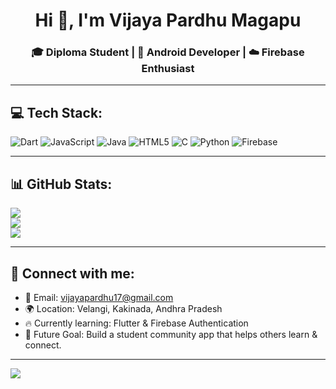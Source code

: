 <h1 align="center">Hi 👋, I'm Vijaya Pardhu Magapu</h1>
<h3 align="center">🎓 Diploma Student | 📱 Android Developer | ☁️ Firebase Enthusiast</h3>

---

## 💻 Tech Stack:
![Dart](https://img.shields.io/badge/dart-%230175C2.svg?style=for-the-badge&logo=dart&logoColor=white)
![JavaScript](https://img.shields.io/badge/javascript-%23323330.svg?style=for-the-badge&logo=javascript&logoColor=%23F7DF1E)
![Java](https://img.shields.io/badge/java-%23ED8B00.svg?style=for-the-badge&logo=openjdk&logoColor=white)
![HTML5](https://img.shields.io/badge/html5-%23E34F26.svg?style=for-the-badge&logo=html5&logoColor=white)
![C](https://img.shields.io/badge/c-%2300599C.svg?style=for-the-badge&logo=c&logoColor=white)
![Python](https://img.shields.io/badge/python-3670A0?style=for-the-badge&logo=python&logoColor=ffdd54)
![Firebase](https://img.shields.io/badge/firebase-%23039BE5.svg?style=for-the-badge&logo=firebase)

---

## 📊 GitHub Stats:
![](https://github-readme-stats.vercel.app/api?username=Vijayapardhu&theme=radical&hide_border=false&include_all_commits=false&count_private=false)<br/>
![](https://streak-stats.demolab.com?user=Vijayapardhu&theme=radical&hide_border=false)<br/>
![](https://github-readme-stats.vercel.app/api/top-langs/?username=Vijayapardhu&theme=radical&hide_border=false&include_all_commits=false&count_private=false&layout=compact)

---

## 🔗 Connect with me:
- 📧 Email: vijayapardhu17@gmail.com  
- 🌍 Location: Velangi, Kakinada, Andhra Pradesh  
- 🔥 Currently learning: Flutter & Firebase Authentication  
- 🚀 Future Goal: Build a student community app that helps others learn & connect.

---

[![](https://visitcount.itsvg.in/api?id=Vijayapardhu&icon=0&color=0)](https://visitcount.itsvg.in)

<!-- Proudly created with GPRM ( https://gprm.itsvg.in ) -->

